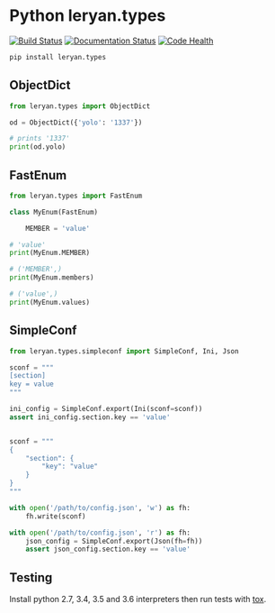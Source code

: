 # Python leryan.types

[![Build Status](https://travis-ci.org/Leryan/leryan.types.svg?branch=master)](https://travis-ci.org/Leryan/leryan.types) [![Documentation Status](https://readthedocs.org/projects/leryantypes/badge/?version=latest)](http://leryantypes.readthedocs.org/en/latest/?badge=latest) [![Code Health](https://landscape.io/github/Leryan/leryan.types/master/landscape.svg?style=flat)](https://landscape.io/github/Leryan/leryan.types/master)

```bash
pip install leryan.types
```

## ObjectDict

```python
from leryan.types import ObjectDict

od = ObjectDict({'yolo': '1337'})

# prints '1337'
print(od.yolo)
```

## FastEnum

```python
from leryan.types import FastEnum

class MyEnum(FastEnum)

    MEMBER = 'value'

# 'value'
print(MyEnum.MEMBER)

# ('MEMBER',)
print(MyEnum.members)

# ('value',)
print(MyEnum.values)
```

## SimpleConf

```python
from leryan.types.simpleconf import SimpleConf, Ini, Json

sconf = """
[section]
key = value
"""

ini_config = SimpleConf.export(Ini(sconf=sconf))
assert ini_config.section.key == 'value'


sconf = """
{
    "section": {
        "key": "value"
    }
}
"""

with open('/path/to/config.json', 'w') as fh:
    fh.write(sconf)

with open('/path/to/config.json', 'r') as fh:
    json_config = SimpleConf.export(Json(fh=fh))
    assert json_config.section.key == 'value'
```

## Testing

Install python 2.7, 3.4, 3.5 and 3.6 interpreters then run tests with [tox](https://tox.readthedocs.io/en/latest/).
